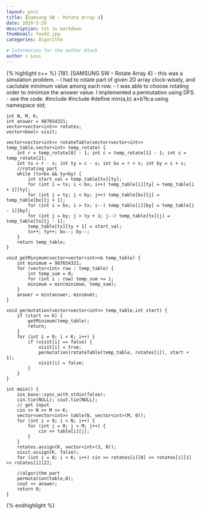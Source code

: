 ```yaml
---
layout: post
title: [Samsung SW - Rotate Array 4]
date: 2020-5-29
description: txt to markdown
thumbnail: food2.jpg
categories: Algorithm

# Information for the author block
author : Loui
---
```


{% highlight c++ %}
	﻿[181. [SAMSUNG SW – Rotate Array 4]
	- this was a simulation problem.
	- I had to rotate part of given 2D array clock-wisely, and caclutate minimum value among each row.
	- I was able to choose rotating order to minimize the answer value. I implemented a permutation using DFS.
	- see the code.
	#include<iostream>
	#include<vector>
	#define min(a,b) a>b?b:a
	using namespace std;
	
	int N, M, K;
	int answer = 987654321;
	vector<vector<int>> rotates;
	vector<bool> visit;
	
	vector<vector<int>> rotateTable(vector<vector<int>> temp_table,vector<int> temp_rotate) {
		int r = temp_rotate[0] - 1; int c = temp_rotate[1] - 1; int s = temp_rotate[2];
		int tx = r - s; int ty = c - s; int bx = r + s; int by = c + s;
		//rotating part
		while (tx<bx && ty<by) {
			int start_val = temp_table[tx][ty];
			for (int i = tx; i < bx; i++) temp_table[i][ty] = temp_table[i + 1][ty];
			for (int j = ty; j < by; j++) temp_table[bx][j] = temp_table[bx][j + 1];
			for (int i = bx; i > tx; i--) temp_table[i][by] = temp_table[i - 1][by];
			for (int j = by; j > ty + 1; j--) temp_table[tx][j] = temp_table[tx][j - 1];
			temp_table[tx][ty + 1] = start_val;
			tx++; ty++; bx--; by--;
		}
		return temp_table;
	}
	
	void getMinimum(vector<vector<int>>& temp_table) {
		int minimum = 987654321;
		for (vector<int> row : temp_table) {
			int temp_sum = 0;
			for (int i : row) temp_sum += i;
			minimum = min(minimum, temp_sum);
		}
		answer = min(answer, minimum);
	}
	
	void permutation(vector<vector<int>> temp_table,int start) {
		if (start >= K) {
			getMinimum(temp_table);
			return;
		}
		for (int i = 0; i < K; i++) {
			if (visit[i] == false) {
				visit[i] = true;
				permutation(rotateTable(temp_table, rotates[i]), start + 1);
				visit[i] = false;
			}
		}
	}
	
	int main() {
		ios_base::sync_with_stdio(false);
		cin.tie(NULL); cout.tie(NULL);
		// get input
		cin >> N >> M >> K;
		vector<vector<int>> table(N, vector<int>(M, 0));
		for (int i = 0; i < N; i++) {
			for (int j = 0; j < M; j++) {
				cin >> table[i][j];
			}
		}
		rotates.assign(K, vector<int>(3, 0));
		visit.assign(K, false);
		for (int i = 0; i < K; i++) cin >> rotates[i][0] >> rotates[i][1] >> rotates[i][2];
	
		//algorithm part
		permutation(table,0);
		cout << answer;
		return 0;
	}
	
{% endhighlight %}
